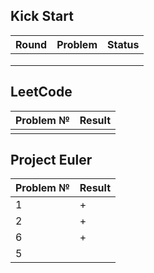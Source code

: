 
## Kick Start 
| Round | Problem                        | Status | 
|:------|:-------------------------------|:-------|
|       |          |        |            
 |       |  |        |
 |       |                                |        |
                                                                                                                                                                                                                                  


## LeetCode  

| Problem № | Result |
|:----------|:-------|
|           |        |


## Project Euler
| Problem № | Result |
|-----------|--------|
| 1         | +      |
| 2         | +      |
| 6         | +      |
| 5         |        |


